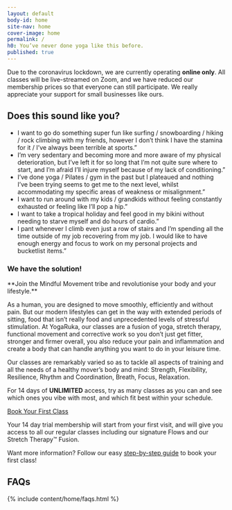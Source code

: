 ```yaml
---
layout: default
body-id: home
site-nav: home
cover-image: home
permalink: /
h0: You’ve never done yoga like this before.
published: true
---
```

<section class="Longform Longform--blogpost" markdown="1">
<div class="form-feedback info">
  Due to the coronavirus lockdown, we are currently operating <strong>online only</strong>. All classes will be live-streamed on Zoom, and we have reduced our membership prices so that everyone can still participate. We really appreciate your support for small businesses like ours.
</div>

## Does this sound like you?

- I want to go do something super fun like surfing / snowboarding / hiking / rock climbing with my friends, however I don’t think I have the stamina for it / I’ve always been terrible at sports.”
- I’m very sedentary and becoming more and more aware of my physical deterioration, but I’ve left it for so long that I’m not quite sure where to start, and I’m afraid I’ll injure myself because of my lack of conditioning.”
- I’ve done yoga / Pilates / gym in the past but I plateaued and nothing I’ve been trying seems to get me to the next level, whilst accommodating my specific areas of weakness or misalignment.”
- I want to run around with my kids / grandkids without feeling constantly exhausted or feeling like I’ll pop a hip.”
- I want to take a tropical holiday and feel good in my bikini without needing to starve myself and do hours of cardio.”
- I pant whenever I climb even just a row of stairs and I’m spending all the time outside of my job recovering from my job. I would like to have enough energy and focus to work on my personal projects and bucketlist items.”
</section>

<div class="Home-banner">
  <div class="Home-bannerImage"></div>
  <h3>We have the solution!</h3>
</div>

<section class="Longform Longform--blogpost" markdown="1">
**Join the Mindful Movement tribe and revolutionise your body and your lifestyle.**

As a human, you are designed to move smoothly, efficiently and without pain. But our modern lifestyles can get in the way with extended periods of sitting, food that isn’t really food and unprecedented levels of stressful stimulation. At YogaRuka, our classes are a fusion of yoga, stretch therapy, functional movement and corrective work so you don’t just get fitter, stronger and firmer overall, you also reduce your pain and inflammation and create a body that can handle anything you want to do in your leisure time.

Our classes are remarkably varied so as to tackle all aspects of training and all the needs of a healthy mover’s body and mind: Strength, Flexibility, Resilience, Rhythm and Coordination, Breath, Focus, Relaxation.

For 14 days of **UNLIMITED** access, try as many classes as you can and see which ones you vibe with most, and which fit best within your schedule.

<div class="u-text-center m-top--md m-bottom--md">
  <a class="button" href="/timetable">Book Your First Class</a>
</div>

Your 14 day trial membership will start from your first visit, and will give you access to all our regular classes including our signature Flows and our Stretch Therapy™ Fusion.

Want more information? Follow our easy [step-by-step guide](/guide/) to book your first class!
</section>

<section class=" Longform Longform--blogpost">
  <h2>FAQs</h2>
  {% include content/home/faqs.html %}
</section>

